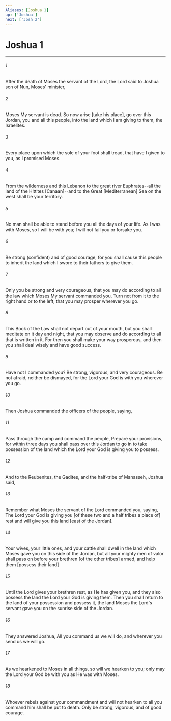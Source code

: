 ```yaml
---
Aliases: [Joshua 1]
up: ['Joshua']
next: ['Josh 2']
---
```

# Joshua 1

***














###### 1 






After the death of Moses the servant of the Lord, the Lord said to Joshua son of Nun, Moses' minister, 













###### 2 






Moses My servant is dead. So now arise [take his place], go over this Jordan, you and all this people, into the land which I am giving to them, the Israelites. 













###### 3 






Every place upon which the sole of your foot shall tread, that have I given to you, as I promised Moses. 













###### 4 






From the wilderness and this Lebanon to the great river Euphrates--all the land of the Hittites [Canaan]--and to the Great [Mediterranean] Sea on the west shall be your territory. 













###### 5 






No man shall be able to stand before you all the days of your life. As I was with Moses, so I will be with you; I will not fail you or forsake you. 













###### 6 






Be strong (confident) and of good courage, for you shall cause this people to inherit the land which I swore to their fathers to give them. 













###### 7 






Only you be strong and very courageous, that you may do according to all the law which Moses My servant commanded you. Turn not from it to the right hand or to the left, that you may prosper wherever you go. 













###### 8 






This Book of the Law shall not depart out of your mouth, but you shall meditate on it day and night, that you may observe and do according to all that is written in it. For then you shall make your way prosperous, and then you shall deal wisely and have good success. 













###### 9 






Have not I commanded you? Be strong, vigorous, and very courageous. Be not afraid, neither be dismayed, for the Lord your God is with you wherever you go. 













###### 10 






Then Joshua commanded the officers of the people, saying, 













###### 11 






Pass through the camp and command the people, Prepare your provisions, for within three days you shall pass over this Jordan to go in to take possession of the land which the Lord your God is giving you to possess. 













###### 12 






And to the Reubenites, the Gadites, and the half-tribe of Manasseh, Joshua said, 













###### 13 






Remember what Moses the servant of the Lord commanded you, saying, The Lord your God is giving you [of these two and a half tribes a place of] rest and will give you this land [east of the Jordan]. 













###### 14 






Your wives, your little ones, and your cattle shall dwell in the land which Moses gave you on this side of the Jordan, but all your mighty men of valor shall pass on before your brethren [of the other tribes] armed, and help them [possess their land] 













###### 15 






Until the Lord gives your brethren rest, as He has given you, and they also possess the land the Lord your God is giving them. Then you shall return to the land of your possession and possess it, the land Moses the Lord's servant gave you on the sunrise side of the Jordan. 













###### 16 






They answered Joshua, All you command us we will do, and wherever you send us we will go. 













###### 17 






As we hearkened to Moses in all things, so will we hearken to you; only may the Lord your God be with you as He was with Moses. 













###### 18 






Whoever rebels against your commandment and will not hearken to all you command him shall be put to death. Only be strong, vigorous, and of good courage.

